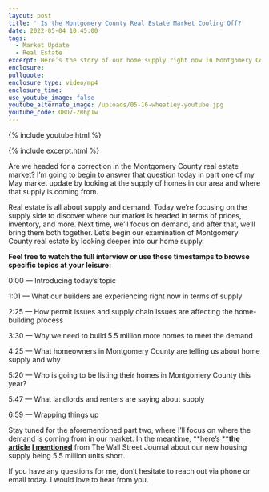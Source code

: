 ```yaml
---
layout: post
title: ' Is the Montgomery County Real Estate Market Cooling Off?'
date: 2022-05-04 10:45:00
tags:
  - Market Update
  - Real Estate
excerpt: Here’s the story of our home supply right now in Montgomery County.
enclosure:
pullquote:
enclosure_type: video/mp4
enclosure_time:
use_youtube_image: false
youtube_alternate_image: /uploads/05-16-wheatley-youtube.jpg
youtube_code: O8O7-ZR6p1w
---
```

{% include youtube.html %}

{% include excerpt.html %}

Are we headed for a correction in the Montgomery County real estate market? I’m going to begin to answer that question today in part one of my May market update by looking at the supply of homes in our area and where that supply is coming from.

Real estate is all about supply and demand. Today we’re focusing on the supply side to discover where our market is headed in terms of prices, inventory, and more. Next time, we’ll focus on demand, and after that, we’ll bring them both together. Let’s begin our examination of Montgomery County real estate by looking deeper into our home supply.

**Feel free to watch the full interview or use these timestamps to browse specific topics at your leisure:**

0:00 — Introducing today’s topic

1:01 — What our builders are experiencing right now in terms of supply

2:25 — How permit issues and supply chain issues are affecting the home-building process

3:30 — Why we need to build 5.5 million more homes to meet the demand

4:25 — What homeowners in Montgomery County are telling us about home supply and why

5:20 — Who is going to be listing their homes in Montgomery County this year?

5:47 — What landlords and renters are saying about supply

6:59 — Wrapping things up

Stay tuned for the aforementioned part two, where I’ll focus on where the demand is coming from in our market. In the meantime, [**here’s **](__notset__)[**the article**](https://www.wsj.com/articles/u-s-housing-market-needs-5-5-million-more-units-says-new-report-11623835800) [**I mentioned**](__notset__) from The Wall Street Journal about our new housing supply being 5.5 million units short.

If you have any questions for me, don’t hesitate to reach out via phone or email today. I would love to hear from you.
